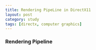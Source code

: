 ```yaml
---
title: Rendering PipeLine in DirectX11
layout: post
category: study
tags: [directx, computer graphics]
---
```


### Rendering Pipeline
